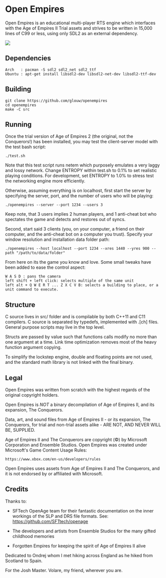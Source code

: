 # Open Empires

Open Empires is an educational multi-player RTS engine which interfaces
with the Age of Empires II Trial assets and strives to be written in 15,000
lines of C99 or less, using only SDL2 as an external dependency.

![](https://user-images.githubusercontent.com/7000616/76479321-9ef9c700-63c8-11ea-9353-a7dafa29ea0a.png)

## Dependencies

    Arch   : pacman -S sdl2 sdl2_net sdl2_ttf
    Ubuntu : apt-get install libsdl2-dev libsdl2-net-dev libsdl2-ttf-dev

## Building

    git clone https://github.com/glouw/openempires
    cd openempires
    make -C src

## Running

Once the trial version of Age of Empires 2 (the original, not the Conquerors!)
has been installed, you may test the client-server model with the test bash script:

    ./test.sh

Note that this test script runs netem which purposely emulates a
very laggy and lossy network. Change ENTROPY within test.sh to 0.1%
to set realistic playing conditions. For development,
set ENTROPY to 1.0% to stress test the networking engine more efficiently.

Otherwise, assuming everything is on localhost, first start the server
by specifying the server, port, and the number of users who will be playing:

    ./openempires --server --port 1234 --users 3

Keep note, that 3 users implies 2 human players, and 1 anti-cheat bot
who spectates the game and detects and restores out of syncs.

Second, start said 3 clients (you, on your computer, a friend on their computer,
and the anti-cheat bot on a computer you trust). Specify your window resolution
and installation data folder path:

    ./openempires --host localhost --port 1234 --xres 1440 --yres 900 --path "/path/to/data/folder"

From here on its the game you know and love. Some small tweaks have been added
to ease the control aspect:

    W A S D : pans the camera
    left shift + left click: selects multiple of the same unit
    left alt + Q W E R T ... Z X C V B: selects a building to place, or a unit command to execute.

## Structure

C source lives in src/ folder and is compilable by both C++11 and C11
compilers. C source is separated by typedefs, implemented with .[ch]
files. General purpose scripts may live in the top level.

Structs are passed by value such that functions calls modify no more than
one argument at a time. Link time optimization removes most of the heavy
function argument copying.

To simplify the lockstep engine, double and floating points are not used,
and the standard math library is not linked with the final binary.

## Legal

Open Empires was written from scratch with the highest regards of the
original copyright holders.

Open Empires is *NOT* a binary decompilation of Age of Empires II,
and its expansion, The Conquerors.

Data, art, and sound files from Age of Empires II - or its expansion,
The Conquerors, for trial and non-trial assets alike - ARE NOT,
AND NEVER WILL BE, SUPPLIED.

Age of Empires II and The Conquerors are copyright (©) by Microsoft
Corporation and Ensemble Studios.
Open Empires was created under Microsoft's Game Content Usage Rules:

    https://www.xbox.com/en-us/developers/rules

Open Empires uses assets from Age of Empires II and The Conquerors,
and it is not endorsed by or affiliated with Microsoft.

## Credits

Thanks to:

* SFTech OpenAge team for their fantastic documentation on the
  inner workings of the SLP and DRS file formats. See:
      https://github.com/SFTtech/openage

* The developers and artists from Ensemble Studios for the many
  gifted childhood memories

* Forgotten Empires for keeping the spirit of Age of Empires II alive

Dedicated to Ondrej whom I met hiking across England as he hiked from
Scotland to Spain.

For the Josh Master. Volare, my friend, wherever you are.
